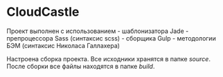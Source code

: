 # CloudCastle

Проект выполнен с использованием
	- шаблонизатора Jade
	- препроцессора Sass (синтаксис scss)
	- сборщика Gulp
	- методологии БЭМ (синтаксис Николаса Галлахера)

Настроена сборка проекта. Все исходники хранятся в папке *source*.
После сборки все файлы находятся в папке *build*.
